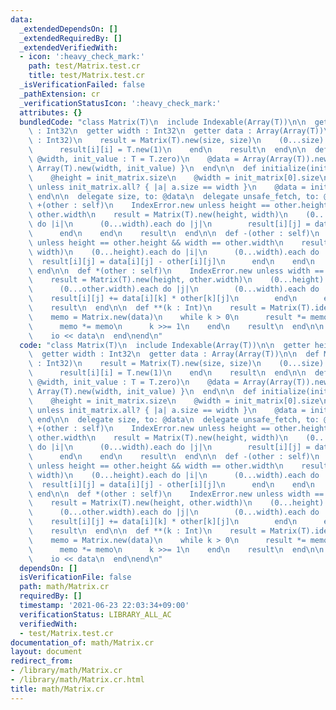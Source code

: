 ```yaml
---
data:
  _extendedDependsOn: []
  _extendedRequiredBy: []
  _extendedVerifiedWith:
  - icon: ':heavy_check_mark:'
    path: test/Matrix.test.cr
    title: test/Matrix.test.cr
  _isVerificationFailed: false
  _pathExtension: cr
  _verificationStatusIcon: ':heavy_check_mark:'
  attributes: {}
  bundledCode: "class Matrix(T)\n  include Indexable(Array(T))\n\n  getter height\
    \ : Int32\n  getter width : Int32\n  getter data : Array(Array(T))\n\n  def Matrix.identity(size\
    \ : Int32)\n    result = Matrix(T).new(size, size)\n    (0...size).each do |i|\n\
    \      result[i][i] = T.new(1)\n    end\n    result\n  end\n\n  def initialize(@height,\
    \ @width, init_value : T = T.zero)\n    @data = Array(Array(T)).new(height) {\
    \ Array(T).new(width, init_value) }\n  end\n\n  def initialize(init_matrix : Array(Array(T)))\n\
    \    @height = init_matrix.size\n    @width = init_matrix[0].size\n    raise ArgumentError.new\
    \ unless init_matrix.all? { |a| a.size == width }\n    @data = init_matrix\n \
    \ end\n\n  delegate size, to: @data\n  delegate unsafe_fetch, to: @data\n\n  def\
    \ +(other : self)\n    IndexError.new unless height == other.height && width ==\
    \ other.width\n    result = Matrix(T).new(height, width)\n    (0...height).each\
    \ do |i|\n      (0...width).each do |j|\n        result[i][j] = data[i][j] + other[i][j]\n\
    \      end\n    end\n    result\n  end\n\n  def -(other : self)\n    IndexError.new\
    \ unless height == other.height && width == other.width\n    result = Matrix(T).new(height,\
    \ width)\n    (0...height).each do |i|\n      (0...width).each do |j|\n      \
    \  result[i][j] = data[i][j] - other[i][j]\n      end\n    end\n    result\n \
    \ end\n\n  def *(other : self)\n    IndexError.new unless width == other.height\n\
    \    result = Matrix(T).new(height, other.width)\n    (0...height).each do |i|\n\
    \      (0...other.width).each do |j|\n        (0...width).each do |k|\n      \
    \    result[i][j] += data[i][k] * other[k][j]\n        end\n      end\n    end\n\
    \    result\n  end\n\n  def **(k : Int)\n    result = Matrix(T).identity(height)\n\
    \    memo = Matrix.new(data)\n    while k > 0\n      result *= memo if k.odd?\n\
    \      memo *= memo\n      k >>= 1\n    end\n    result\n  end\n\n  def to_s(io)\n\
    \    io << data\n  end\nend\n"
  code: "class Matrix(T)\n  include Indexable(Array(T))\n\n  getter height : Int32\n\
    \  getter width : Int32\n  getter data : Array(Array(T))\n\n  def Matrix.identity(size\
    \ : Int32)\n    result = Matrix(T).new(size, size)\n    (0...size).each do |i|\n\
    \      result[i][i] = T.new(1)\n    end\n    result\n  end\n\n  def initialize(@height,\
    \ @width, init_value : T = T.zero)\n    @data = Array(Array(T)).new(height) {\
    \ Array(T).new(width, init_value) }\n  end\n\n  def initialize(init_matrix : Array(Array(T)))\n\
    \    @height = init_matrix.size\n    @width = init_matrix[0].size\n    raise ArgumentError.new\
    \ unless init_matrix.all? { |a| a.size == width }\n    @data = init_matrix\n \
    \ end\n\n  delegate size, to: @data\n  delegate unsafe_fetch, to: @data\n\n  def\
    \ +(other : self)\n    IndexError.new unless height == other.height && width ==\
    \ other.width\n    result = Matrix(T).new(height, width)\n    (0...height).each\
    \ do |i|\n      (0...width).each do |j|\n        result[i][j] = data[i][j] + other[i][j]\n\
    \      end\n    end\n    result\n  end\n\n  def -(other : self)\n    IndexError.new\
    \ unless height == other.height && width == other.width\n    result = Matrix(T).new(height,\
    \ width)\n    (0...height).each do |i|\n      (0...width).each do |j|\n      \
    \  result[i][j] = data[i][j] - other[i][j]\n      end\n    end\n    result\n \
    \ end\n\n  def *(other : self)\n    IndexError.new unless width == other.height\n\
    \    result = Matrix(T).new(height, other.width)\n    (0...height).each do |i|\n\
    \      (0...other.width).each do |j|\n        (0...width).each do |k|\n      \
    \    result[i][j] += data[i][k] * other[k][j]\n        end\n      end\n    end\n\
    \    result\n  end\n\n  def **(k : Int)\n    result = Matrix(T).identity(height)\n\
    \    memo = Matrix.new(data)\n    while k > 0\n      result *= memo if k.odd?\n\
    \      memo *= memo\n      k >>= 1\n    end\n    result\n  end\n\n  def to_s(io)\n\
    \    io << data\n  end\nend\n"
  dependsOn: []
  isVerificationFile: false
  path: math/Matrix.cr
  requiredBy: []
  timestamp: '2021-06-23 22:03:34+09:00'
  verificationStatus: LIBRARY_ALL_AC
  verifiedWith:
  - test/Matrix.test.cr
documentation_of: math/Matrix.cr
layout: document
redirect_from:
- /library/math/Matrix.cr
- /library/math/Matrix.cr.html
title: math/Matrix.cr
---
```


